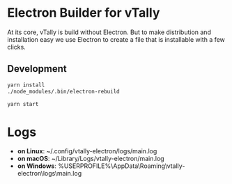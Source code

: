 # Electron Builder for vTally

At its core, vTally is build without Electron. But to make distribution and installation easy
we use Electron to create a file that is installable with a few clicks.

## Development

````bash
yarn install
./node_modules/.bin/electron-rebuild

yarn start
````

# Logs

* **on Linux**: ~/.config/vtally-electron/logs/main.log
* **on macOS**: ~/Library/Logs/vtally-electron/main.log
* **on Windows**: %USERPROFILE%\AppData\Roaming\vtally-electron\logs\main.log
